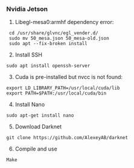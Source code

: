 ### Nvidia Jetson
1. Libegl-mesa0:armhf dependency error:
  ```
   cd /usr/share/glvnc/egl_vender.d/
   sudo mv 50_mesa.json 50_mesa-old.json
   sudo apt --fix-broken install
  ```
2. Install SSH
```
sudo apt install openssh-server
```
3. Cuda is pre-installed but nvcc is not found:
```
export LD_LIBRARY_PATH=/usr/local/cuda/lib
export PATH=$PATH:/usr/local/cuda/bin
```
4. Install Nano
```
sudo apt-get install nano
```
5. Download Darknet
```
git clone https://github.com/AlexeyAB/darknet
```
6. Compile and use
```
Make
```
